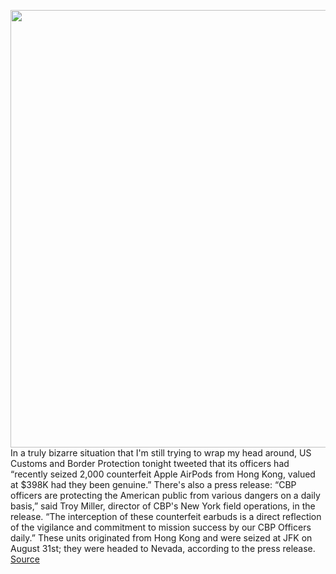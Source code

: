 <img src='https://cdn.vox-cdn.com/thumbor/yRLGptkQXh2gaoBHiPS-KrNB7MQ=/0x0:1851x1234/1200x800/filters:focal(778x469:1074x765)/cdn.vox-cdn.com/uploads/chorus_image/image/67400984/CBP.0.jpg' width='700px' /><br/>
In a truly bizarre situation that I'm still trying to wrap my head around, US Customs and Border Protection tonight tweeted that its officers had “recently seized 2,000 counterfeit Apple AirPods from Hong Kong, valued at $398K had they been genuine.” There's also a press release: “CBP officers are protecting the American public from various dangers on a daily basis,” said Troy Miller, director of CBP's New York field operations, in the release. “The interception of these counterfeit earbuds is a direct reflection of the vigilance and commitment to mission success by our CBP Officers daily.” These units originated from Hong Kong and were seized at JFK on August 31st; they were headed to Nevada, according to the press release.
<a href='https://www.theverge.com/2020/9/13/21435637/us-cbp-counterfeit-airpods-oneplus-buds-mixup'> Source <a/>